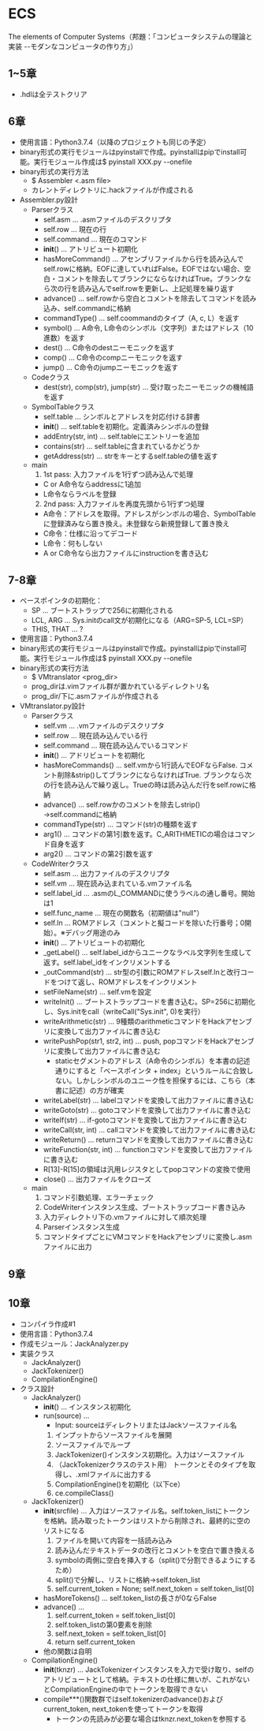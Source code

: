 # ECS
The elements of Computer Systems（邦題：「コンピュータシステムの理論と実装 --モダンなコンピュータの作り方」）

## 1~5章
* .hdlは全テストクリア

## 6章
* 使用言語：Python3.7.4（以降のプロジェクトも同じの予定）
* binary形式の実行モジュールはpyinstallで作成。pyinstallはpipでinstall可能。実行モジュール作成は$ pyinstall XXX.py --onefile
* binary形式の実行方法
  * $ Assembler <.asm file>
  *  カレントディレクトリに.hackファイルが作成される
* Assembler.py設計
  * Parserクラス
    - self.asm ... .asmファイルのデスクリプタ
    - self.row ... 現在の行
    - self.command ... 現在のコマンド
    - __init__() ... アトリビュート初期化
    - hasMoreCommand() ... アセンブリファイルから行を読み込んでself.rowに格納。EOFに達していればFalse。EOFではない場合、空白・コメントを除去してブランクにならなければTrue。ブランクなら次の行を読み込んでself.rowを更新し、上記処理を繰り返す
    - advance() ... self.rowから空白とコメントを除去してコマンドを読み込み、self.commandに格納
    - commandType() ... self.coommandのタイプ（A, c, L）を返す
    - symbol() ... A命令, L命令のシンボル（文字列）またはアドレス（10進数）を返す
    - dest() ... C命令のdestニーモニックを返す
    - comp() ... C命令のcompニーモニックを返す
    - jump() ... C命令のjumpニーモニックを返す
  * Codeクラス
    * dest(str), comp(str), jump(str) ... 受け取ったニーモニックの機械語を返す
  * SymbolTableクラス
    * self.table ... シンボルとアドレスを対応付ける辞書
    * __init__() ... self.tableを初期化。定義済みシンボルの登録
    * addEntry(str, int) ... self.tableにエントリーを追加
    * contains(str) ... self.tableに含まれているかどうか
    * getAddress(str) ... strをキーとするself.tableの値を返す
  * main
    1. 1st pass: 入力ファイルを1行ずつ読み込んで処理
      * C or A命令ならaddressに1追加
      * L命令ならラベルを登録
    2. 2nd pass: 入力ファイルを再度先頭から1行ずつ処理
      * A命令：アドレスを取得。アドレスがシンボルの場合、SymbolTableに登録済みなら置き換え。未登録なら新規登録して置き換え
      * C命令：仕様に沿ってデコード
      * L命令：何もしない
      * A or C命令なら出力ファイルにinstructionを書き込む

## 7-8章
* ベースポインタの初期化：
  - SP ... ブートストラップで256に初期化される
  - LCL, ARG ... Sys.initのcall文が初期化になる（ARG=SP-5, LCL=SP）
  - THIS, THAT ... ?
* 使用言語：Python3.7.4
* binary形式の実行モジュールはpyinstallで作成。pyinstallはpipでinstall可能。実行モジュール作成は$ pyinstall XXX.py --onefile
* binary形式の実行方法
  * $ VMtranslator <prog_dir>
  * prog_dirは.vimファイル群が置かれているディレクトリ名
  * prog_dir/下に.asmファイルが作成される
* VMtranslator.py設計
  * Parserクラス
    - self.vm ... .vmファイルのデスクリプタ
    - self.row ... 現在読み込んでいる行
    - self.command ... 現在読み込んでいるコマンド
    - __init__() ... アドリビュートを初期化
    - hasMoreCommands() ... self.vmから1行読んでEOFならFalse. コメント削除&strip()してブランクにならなければTrue. ブランクなら次の行を読み込んで繰り返し。Trueの時は読み込んだ行をself.rowに格納
     - advance() ... self.rowかのコメントを除去しstrip()　→self.commandに格納
     - commandType(str) ... コマンド(str)の種類を返す
     - arg1() ... コマンドの第1引数を返す。C_ARITHMETICの場合はコマンド自身を返す
     - arg2() ... コマンドの第2引数を返す  
  * CodeWriterクラス
    - self.asm ... 出力ファイルのデスクリプタ
    - self.vm ... 現在読み込まれている.vmファイル名
    - self.label_id ... .asmのL_COMMANDに使うラベルの通し番号。開始は1
    - self.func_name ... 現在の関数名（初期値は"null"）
    - self.ln ... ROMアドレス（コメントと擬コードを除いた行番号；0開始）。※デバッグ用途のみ
    - __init__() ... アトリビュートの初期化
    - _getLabel() ... self.label_idからユニークなラベル文字列を生成して返す。self.label_idをインクリメントする
    - _outCommand(str) ... str型の引数にROMアドレスself.lnと改行コードをつけて返し、ROMアドレスをインクリメント
    - setFileName(str) ... self.vmを設定
    - writeInit() ... ブートストラップコードを書き込む。SP=256に初期化し、Sys.initをcall（writeCall("Sys.init", 0)を実行）
    - writeArithmetic(str) ... 9種類のarithmeticコマンドをHackアセンブリに変換して出力ファイルに書き込む
    - writePushPop(str1, str2, int) ... push, popコマンドをHackアセンブリに変換して出力ファイルに書き込む
      - staticセグメントのアドレス（A命令のシンボル）を本書の記述通りにすると「ベースポインタ + index」というルールに合致しない。しかしシンボルのユニーク性を担保するには、こちら（本書に記述）の方が確実
    - writeLabel(str) ... labelコマンドを変換して出力ファイルに書き込む
    - writeGoto(str) ... gotoコマンドを変換して出力ファイルに書き込む
    - writeIf(str) ... if-gotoコマンドを変換して出力ファイルに書き込む
    - writeCall(str, int) ... callコマンドを変換して出力ファイルに書き込む
    - writeReturn() ... returnコマンドを変換して出力ファイルに書き込む
    - writeFunction(str, int) ... functionコマンドを変換して出力ファイルに書き込む
    - R[13]-R[15]の領域は汎用レジスタとしてpopコマンドの変換で使用
    - close() ... 出力ファイルをクローズ
  * main
    1. コマンド引数処理、エラーチェック
    2. CodeWriterインスタンス生成、ブートストラップコード書き込み
    3. 入力ディレクトリ下の.vmファイルに対して順次処理
      1. Parserインスタンス生成
      2. コマンドタイプごとにVMコマンドをHackアセンブリに変換し.asmファイルに出力
      
## 9章

## 10章
* コンパイラ作成#1
* 使用言語：Python3.7.4
* 作成モジュール：JackAnalyzer.py
* 実装クラス
  * JackAnalyzer()
  * JackTokenizer()
  * CompilationEngine()
* クラス設計
  * JackAnalyzer()
    - __init__() ... インスタンス初期化
    - run(source) ...
      - Input: sourceはディレクトリまたはJackソースファイル名
      1. インプットからソースファイルを展開
      2. ソースファイルでループ
        1. JackTokenizer()インスタンス初期化。入力はソースファイル
        2. （JackTokenizerクラスのテスト用） トークンとそのタイプを取得し、.xmlファイルに出力する
        3. CompilationEngine()を初期化（以下ce）
        4. ce.compileClass()
  * JackTokenizer()
    - __init__(srcfile) ... 入力はソースファイル名。self.token_listにトークンを格納。読み取ったトークンはリストから削除され、最終的に空のリストになる
      1. ファイルを開いて内容を一括読み込み
      2. 読み込んだテキストデータの改行とコメントを空白で置き換える
      3. symbolの両側に空白を挿入する（split()で分割できるようにするため）
      4. split()で分解し、リストに格納→self.token_list
      5. self.current_token = None; self.next_token = self.token_list[0]
    - hasMoreTokens() ... self.token_listの長さが0ならFalse
    - advance() ...
      1. self.current_token = self.token_list[0]
      2. self.token_listの第0要素を削除
      3. self.next_token = self.token_list[0]
      4. return self.current_token
    - 他の関数は自明
  * CompilationEngine()
    - __init__(tknzr) ... JackTokenizerインスタンスを入力で受け取り、selfのアトリビュートとして格納。テキストの仕様に無いが、これがないとCompilationEngineの中でトークンを取得できない
    - compile***()関数群ではself.tokenizerのadvance()およびcurrent_token, next_tokenを使ってトークンを取得
      - トークンの先読みが必要な場合はtknzr.next_tokenを参照する
      
